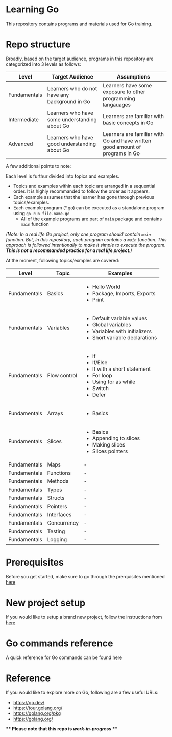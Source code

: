 # Learning Go

This repository contains programs and materials used for Go training.

# Repo structure
Broadly, based on the target audience, programs in this repository are categorized into 3 levels as follows:

| Level | Target Audience | Assumptions |
| ----- | --------------- | ---------- |
| Fundamentals | Learners who do not have any background in Go |Learners have some exposure to other programming langauages|
| Intermediate | Learners who have some understanding about Go |Learners are familiar with basic concepts in Go|
| Advanced | Learners who have good understanding about Go |Learners are familiar with Go and have written good amount of programs in Go|

A few additional points to note:

 Each level is furthur divided into topics and examples. 
- Topics and examples within each topic are arranged in a sequential order. It is highly recommanded to follow the order as it appears. 
- Each example assumes that the learner has gone through previous topics/examples. 
- Each example program (*.go) can be executed as a standalone program using `go run file-name.go`
    - All of the example programs are part of `main` package and contains `main` function

*(Note: In a real life Go project, only one program should contain `main` function. But, in this repository, each program contains a `main` function. This approach is followed intentionally to make it simple to execute the program. __This is not a recommanded practice for a real life project__.)*

At the moment, following topics/exmples are covered:

| Level | Topic | Examples |
| ----- | ----- | ------- |
| Fundamentals | Basics | <ul><li>Hello World</li><li>Package, Imports, Exports</li><li>Print</li></ul> |
| Fundamentals | Variables | <ul><li>Default variable values</li><li>Global variables</li><li>Variables with initializers</li><li>Short variable declarations</li></ul> |
| Fundamentals | Flow control | <ul><li>If</li><li>If/Else</li><li>If with a short statement</li><li>For loop</li><li>Using for as while</li><li>Switch</li><li>Defer</li></ul> |
| Fundamentals | Arrays | <ul><li>Basics</li></ul> |
| Fundamentals | Slices | <ul><li>Basics</li><li>Appending to slices</li><li>Making slices</li><li>Slices pointers</li></ul> |
| Fundamentals | Maps | - |
| Fundamentals | Functions | - |
| Fundamentals | Methods | - |
| Fundamentals | Types | - |
| Fundamentals | Structs | - |
| Fundamentals | Pointers | - |
| Fundamentals | Interfaces | - |
| Fundamentals | Concurrency | - |
| Fundamentals | Testing | - |
| Fundamentals | Logging | - |



# Prerequisites
Before you get started, make sure to go through the prerquisites mentioned [here](https://github.com/bijeshos/learning-go/blob/master/prerequisites.md)


# New project setup
If you would like to setup a brand new project, follow the instructions from [here](https://github.com/bijeshos/learning-go/blob/master/new-project-setup.md)

# Go commands reference
A quick reference for Go commands can be found [here](https://github.com/bijeshos/learning-go/blob/master/go-commands-reference.md)

# Reference
If you would like to explore more on Go, following are a few useful URLs:
- https://go.dev/
- https://tour.golang.org/
- https://golang.org/pkg
- https://golang.org/


__** Please note that this repo is *work-in-progress* **__
